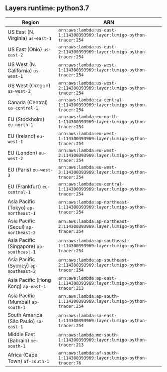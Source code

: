 Layers runtime: python3.7
----
| Region | ARN |
| --- | --- |
|US East (N. Virginia)  `us-east-1`|`arn:aws:lambda:us-east-1:114300393969:layer:lumigo-python-tracer:254`|
|US East (Ohio)  `us-east-2`|`arn:aws:lambda:us-east-2:114300393969:layer:lumigo-python-tracer:254`|
|US West (N. California)  `us-west-1`|`arn:aws:lambda:us-west-1:114300393969:layer:lumigo-python-tracer:254`|
|US West (Oregon)  `us-west-2`|`arn:aws:lambda:us-west-2:114300393969:layer:lumigo-python-tracer:254`|
|Canada (Central)  `ca-central-1`|`arn:aws:lambda:ca-central-1:114300393969:layer:lumigo-python-tracer:254`|
|EU (Stockholm)  `eu-north-1`|`arn:aws:lambda:eu-north-1:114300393969:layer:lumigo-python-tracer:254`|
|EU (Ireland)  `eu-west-1`|`arn:aws:lambda:eu-west-1:114300393969:layer:lumigo-python-tracer:254`|
|EU (London)  `eu-west-2`|`arn:aws:lambda:eu-west-2:114300393969:layer:lumigo-python-tracer:254`|
|EU (Paris)  `eu-west-3`|`arn:aws:lambda:eu-west-3:114300393969:layer:lumigo-python-tracer:254`|
|EU (Frankfurt)  `eu-central-1`|`arn:aws:lambda:eu-central-1:114300393969:layer:lumigo-python-tracer:254`|
|Asia Pacific (Tokyo)  `ap-northeast-1`|`arn:aws:lambda:ap-northeast-1:114300393969:layer:lumigo-python-tracer:254`|
|Asia Pacific (Seoul)  `ap-northeast-2`|`arn:aws:lambda:ap-northeast-2:114300393969:layer:lumigo-python-tracer:254`|
|Asia Pacific (Singapore)  `ap-southeast-1`|`arn:aws:lambda:ap-southeast-1:114300393969:layer:lumigo-python-tracer:254`|
|Asia Pacific (Sydney)  `ap-southeast-2`|`arn:aws:lambda:ap-southeast-2:114300393969:layer:lumigo-python-tracer:254`|
|Asia Pacific (Hong Kong)  `ap-east-1`|`arn:aws:lambda:ap-east-1:114300393969:layer:lumigo-python-tracer:213`|
|Asia Pacific (Mumbai)  `ap-south-1`|`arn:aws:lambda:ap-south-1:114300393969:layer:lumigo-python-tracer:254`|
|South America (São Paulo)  `sa-east-1`|`arn:aws:lambda:sa-east-1:114300393969:layer:lumigo-python-tracer:254`|
|Middle East (Bahrain)  `me-south-1`|`arn:aws:lambda:me-south-1:114300393969:layer:lumigo-python-tracer:213`|
|Africa (Cape Town)  `af-south-1`|`arn:aws:lambda:af-south-1:114300393969:layer:lumigo-python-tracer:76`|
